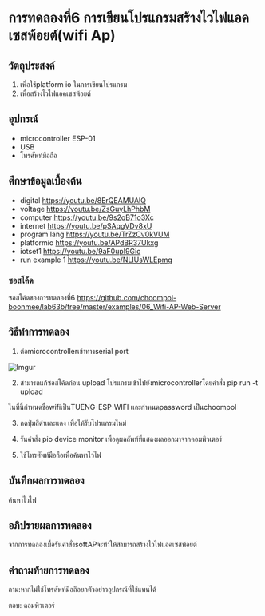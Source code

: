 # การทดลองที่6 การเขียนโปรแกรมสร้างไวไฟแอคเซสพ้อยต์(wifi Ap)

## วัตถุประสงค์
1. เพื่อใช้platform io ในการเขียนโปรแกรม
2. เพื่อสร้างไวไฟแอคเซสพ้อยต์

## อุปกรณ์
* microcontroller ESP-01
* USB
* โทรศัพท์มือถือ

## ศึกษาข้อมูลเบื้องต้น
  * digital https://youtu.be/8ErQEAMUAlQ 
  * voltage https://youtu.be/ZsGuyLhPhbM
  * computer https://youtu.be/9s2qB71o3Xc
  * internet https://youtu.be/pSAqgVDv8xU
  * program lang https://youtu.be/TrZzCv0kVUM
  * platformio https://youtu.be/APdBR37Ukxg
  * iotset1 https://youtu.be/9aF0upI9Gic
  * run example 1 https://youtu.be/NLIUsWLEpmg
### ซอสโค้ด
ซอสโค้ดของการทดลองที่6 https://github.com/choompol-boonmee/lab63b/tree/master/examples/06_Wifi-AP-Web-Server

## วิธีทำการทดลอง
1. ต่อmicrocontrollerเข้าทางserial port

![Imgur](https://imgur.com/TVfw2Hb.jpg)


2. สามารถเเก้ซอสโค้ดก่อน upload โปรแกรมเข้าไปยังmicrocontrollerโดยคำสั่ง  pip run -t upload

ในที่นี้กำหนดชื่อwifiเป็นTUENG-ESP-WIFI เเละกำหนดpassword เป็นchoompol

3. กดปุ่มสีดำเเละแดง เพื่อให้รับโปรแกรมใหม่

4. รันคำสั่ง pio device monitor เพื่อดูผลลัพท์ที่แสดงผลออกมาจากคอมพิวเตอร์
5. ใช้โทรศัพท์มือถือเพื่อค้นหาไวไฟ

## บันทึกผลการทดลอง

ค้นหาไวไฟ

## อภิปรายผลการทดลอง

จากการทดลองเมื่อรันคำสั่งsoftAPจะทำให้สามารถสร้างไวไฟแอคเซสพ้อยต์

## คำถามท้ายการทดลอง

ถาม:หากไม่ใช่โทรศัพท์มือถือยกตัวอย่าวอุปกรณ์ที่ใช้แทนได้ 

ตอบ: คอมพิวเตอร์ 

